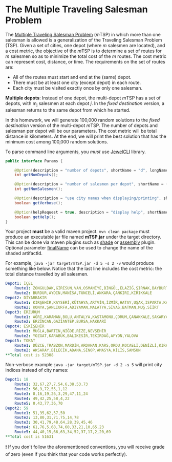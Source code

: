 # The Multiple Traveling Salesman Problem

The [Multiple Traveling Salesman Problem](https://neos-guide.org/content/multiple-traveling-salesman-problem-mtsp) (*m*TSP) in which more than one salesman is allowed is a generalization of the Traveling Salesman Problem (TSP).
Given a set of cities, one depot (where *m* salesmen are located), and a cost metric, the objective of the *m*TSP is to determine a set of routes for *m* salesmen so as to minimize the total cost of the *m* routes. 
The cost metric can represent cost, distance, or time. The requirements on the set of routes are:

* All of the routes must start and end at the (same) depot.
* There must be at least one city (except depot) in each route.
* Each city must be visited exactly once by only one salesman.

**Multiple depots**: Instead of one depot, the multi-depot *m*TSP has a set of depots, with m<sub>j</sub> salesmen at each depot *j*. 
In the *fixed destination* version, a salesman returns to the same depot from which he started.

In this homework, we will generate 100,000 random solutions to the *fixed destination* version of the multi-depot *m*TSP.
The number of depots and salesman per depot will be our parameters. The cost metric will be total distance in kilometers.
At the end, we will print the best solution that has the minimum cost among 100,000 random solutions.

To parse command line arguments, you *must* use [JewelCLI](http://jewelcli.lexicalscope.com) library.

```java
public interface Params {

    @Option(description = "number of depots", shortName = "d", longName = "depots", defaultValue = "5")
    int getNumDepots();

    @Option(description = "number of salesmen per depot", shortName = {"s"}, longName = {"salesmen", "vehicles"}, defaultValue = "2")
    int getNumSalesmen();

    @Option(description = "use city names when displaying/printing", shortName = "v", longName = "verbose")
    boolean getVerbose();

    @Option(helpRequest = true, description = "display help", shortName = "h")
    boolean getHelp();
}
``` 

Your project **must** be a valid maven project. `mvn clean package` must produce an executable jar file named **mTSP.jar** under the target directory.
This can be done via maven plugins such as [shade](https://maven.apache.org/plugins/maven-shade-plugin) or [assembly](https://maven.apache.org/plugins/maven-assembly-plugin) plugin.
Optional parameter [finalName](https://maven.apache.org/plugins/maven-shade-plugin/shade-mojo.html#finalName) can be used to change the name of the shaded artifactId.

For example, `java -jar target/mTSP.jar -d 5 -s 2 -v` would produce something like below.
Notice that the last line includes the cost metric: the total distance travelled by all salesmen.

```yaml
Depot1: İÇEL
	Route1: ZONGULDAK,GİRESUN,VAN,OSMANİYE,BİNGÖL,ELAZIĞ,ŞIRNAK,BAYBURT,IĞDIR
	Route2: BURDUR,AYDIN,MANİSA,TUNCELİ,ANKARA,ÇANKIRI,KIRIKKALE
Depot2: DİYARBAKIR
	Route1: KIRŞEHİR,KAYSERİ,KÜTAHYA,ARTVİN,İZMİR,HATAY,UŞAK,ISPARTA,KAHRAMANMARAŞ,İSTANBUL
	Route2: KONYA,ŞANLIURFA,ADIYAMAN,MALATYA,SİVAS,BATMAN,MUŞ,SİİRT
Depot3: ERZURUM
	Route1: AĞRI,KARAMAN,BOLU,ANTALYA,KASTAMONU,ÇORUM,ÇANAKKALE,SAKARYA,GÜMÜŞHANE,BİTLİS
	Route2: ERZİNCAN,GAZİANTEP,BURSA,HAKKARİ
Depot4: ESKİŞEHİR
	Route1: MUĞLA,BARTIN,NİĞDE,RİZE,NEVŞEHİR
	Route2: YOZGAT,KARABÜK,BALIKESİR,TEKİRDAĞ,AFYON,YALOVA
Depot5: TOKAT
	Route1: DÜZCE,TRABZON,MARDİN,ARDAHAN,KARS,ORDU,KOCAELİ,DENİZLİ,KIRKLARELİ,EDİRNE
	Route2: AKSARAY,BİLECİK,ADANA,SİNOP,AMASYA,KİLİS,SAMSUN
**Total cost is 52308
```

Non-verbose example `java -jar target/mTSP.jar -d 2 -s 5` will print city indices instead of city names:
```yaml
Depot1: 18
	Route1: 32,67,27,7,54,6,38,53,73
	Route2: 56,9,72,55,1,12
	Route3: 8,16,19,26,3,29,47,11,24
	Route4: 49,42,25,58,4,22
	Route5: 0,43,77,36,70
Depot2: 59
	Route1: 51,35,62,57,50
	Route2: 13,80,31,71,75,14,78
	Route3: 30,41,79,48,64,28,39,45,46
	Route4: 61,76,5,68,74,60,33,21,10,65,23
	Route5: 44,40,15,66,63,34,52,37,17,2,20,69
**Total cost is 51631
```


:exclamation: If you don't follow the aforementioned conventions, you will receive grade of zero (even if you think that your code works perfectly).